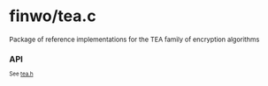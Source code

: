 # finwo/tea.c

<small>
  Package of reference implementations for the TEA family of encryption
  algorithms
<small>

## API

See [tea.h](src/tea.h)
